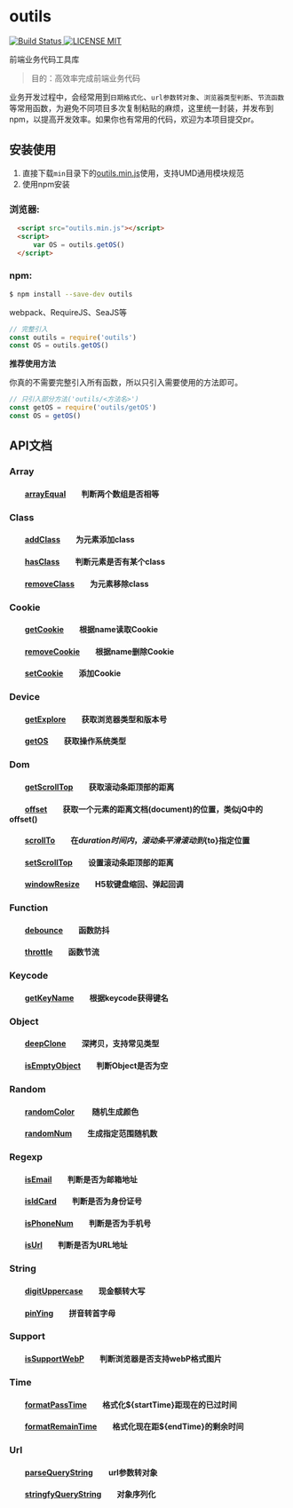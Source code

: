 # outils

[![Build Status](https://travis-ci.org/devil5986/outils.svg?branch=master) ![LICENSE MIT](https://img.shields.io/npm/l/express.svg)](https://www.npmjs.com/package/outils) 

 
前端业务代码工具库  

> 目的：高效率完成前端业务代码

业务开发过程中，会经常用到`日期格式化`、`url参数转对象`、`浏览器类型判断`、`节流函数`等常用函数，为避免不同项目多次复制粘贴的麻烦，这里统一封装，并发布到npm，以提高开发效率。如果你也有常用的代码，欢迎为本项目提交pr。

## 安装使用

1. 直接下载`min`目录下的[outils.min.js](https://github.com/devil5986/outils/blob/master/min/outils.min.js)使用，支持UMD通用模块规范  
2. 使用npm安装

### 浏览器:
``` html
  <script src="outils.min.js"></script>
  <script>
      var OS = outils.getOS()
  </script>
```

### npm:
``` bash
$ npm install --save-dev outils
```

webpack、RequireJS、SeaJS等

``` javascript
// 完整引入
const outils = require('outils')
const OS = outils.getOS()
```

**推荐使用方法**  

你真的不需要完整引入所有函数，所以只引入需要使用的方法即可。
``` javascript
// 只引入部分方法('outils/<方法名>')
const getOS = require('outils/getOS')
const OS = getOS()
```
## API文档

### Array  
#### &emsp;&emsp;[arrayEqual][arrayEqual]&emsp;&emsp;判断两个数组是否相等 

### Class
#### &emsp;&emsp;[addClass][addClass]&emsp;&emsp;为元素添加class  
#### &emsp;&emsp;[hasClass][hasClass]&emsp;&emsp;判断元素是否有某个class  
#### &emsp;&emsp;[removeClass][removeClass]&emsp;&emsp;为元素移除class  

### Cookie 
#### &emsp;&emsp;[getCookie][getCookie]&emsp;&emsp;根据name读取Cookie  
#### &emsp;&emsp;[removeCookie][removeCookie]&emsp;&emsp;根据name删除Cookie
#### &emsp;&emsp;[setCookie][setCookie]&emsp;&emsp;添加Cookie 

### Device  
#### &emsp;&emsp;[getExplore][getExplore]&emsp;&emsp;获取浏览器类型和版本号  
#### &emsp;&emsp;[getOS][getOS]&emsp;&emsp;获取操作系统类型

### Dom  
#### &emsp;&emsp;[getScrollTop][getScrollTop]&emsp;&emsp;获取滚动条距顶部的距离
#### &emsp;&emsp;[offset][offset]&emsp;&emsp;获取一个元素的距离文档(document)的位置，类似jQ中的offset()
#### &emsp;&emsp;[scrollTo][scrollTo]&emsp;&emsp;在${duration}时间内，滚动条平滑滚动到${to}指定位置
#### &emsp;&emsp;[setScrollTop][setScrollTop]&emsp;&emsp;设置滚动条距顶部的距离
#### &emsp;&emsp;[windowResize][windowResize]&emsp;&emsp;H5软键盘缩回、弹起回调

### Function  
#### &emsp;&emsp;[debounce][debounce]&emsp;&emsp;函数防抖   
#### &emsp;&emsp;[throttle][throttle]&emsp;&emsp;函数节流   

### Keycode  
#### &emsp;&emsp;[getKeyName][getKeyName]&emsp;&emsp;根据keycode获得键名 

### Object  
#### &emsp;&emsp;[deepClone][deepClone]&emsp;&emsp;深拷贝，支持常见类型
#### &emsp;&emsp;[isEmptyObject][isEmptyObject]&emsp;&emsp;判断Object是否为空

### Random  
#### &emsp;&emsp;[randomColor][randomColor] &emsp;&emsp;随机生成颜色
#### &emsp;&emsp;[randomNum][randomNum]&emsp;&emsp;生成指定范围随机数 

### Regexp  
#### &emsp;&emsp;[isEmail][isEmail]&emsp;&emsp;判断是否为邮箱地址 
#### &emsp;&emsp;[isIdCard][isIdCard]&emsp;&emsp;判断是否为身份证号
#### &emsp;&emsp;[isPhoneNum][isPhoneNum]&emsp;&emsp;判断是否为手机号  
#### &emsp;&emsp;[isUrl][isUrl]&emsp;&emsp;判断是否为URL地址

### String  
#### &emsp;&emsp;[digitUppercase][digitUppercase]&emsp;&emsp;现金额转大写
#### &emsp;&emsp;[pinYing][pinYing]&emsp;&emsp;拼音转首字母

### Support  
#### &emsp;&emsp;[isSupportWebP][isSupportWebP]&emsp;&emsp;判断浏览器是否支持webP格式图片
#### 

### Time  
#### &emsp;&emsp;[formatPassTime][formatPassTime]&emsp;&emsp;格式化${startTime}距现在的已过时间
#### &emsp;&emsp;[formatRemainTime][formatRemainTime]&emsp;&emsp;格式化现在距${endTime}的剩余时间

### Url
#### &emsp;&emsp;[parseQueryString][parseQueryString]&emsp;&emsp;url参数转对象
#### &emsp;&emsp;[stringfyQueryString][stringfyQueryString]&emsp;&emsp;对象序列化

[arrayEqual]:https://github.com/devil5986/outils/blob/master/src/array/arrayEqual.js

[addClass]:https://github.com/devil5986/outils/blob/master/src/class/addClass.js
[hasClass]:https://github.com/devil5986/outils/blob/master/src/class/hasClass.js
[removeClass]:https://github.com/devil5986/outils/blob/master/src/class/removeClass.js

[getCookie]:https://github.com/devil5986/outils/blob/master/src/cookie/getCookie.js
[removeCookie]:https://github.com/devil5986/outils/blob/master/src/cookie/removeCookie.js
[setCookie]:https://github.com/devil5986/outils/blob/master/src/cookie/setCookie.js

[getExplore]:https://github.com/devil5986/outils/blob/master/src/device/getExplore.js
[getOS]:https://github.com/devil5986/outils/blob/master/src/device/getOS.js

[getScrollTop]:https://github.com/devil5986/outils/blob/master/src/dom/getScrollTop.js
[offset]:https://github.com/devil5986/outils/blob/master/src/dom/offset.js
[scrollTo]:https://github.com/devil5986/outils/blob/master/src/dom/scrollTo.js
[setScrollTop]:https://github.com/devil5986/outils/blob/master/src/dom/setScrollTop.js
[windowResize]:https://github.com/devil5986/outils/blob/master/src/dom/windowResize.js

[debounce]:https://github.com/devil5986/outils/blob/master/src/function/debounce.js
[throttle]:https://github.com/devil5986/outils/blob/master/src/function/throttle.js

[getKeyName]:https://github.com/devil5986/outils/blob/master/src/keycode/getKeyName.js

[deepClone]:https://github.com/devil5986/outils/blob/master/src/object/deepClone.js
[isEmptyObject]:https://github.com/devil5986/outils/blob/master/src/object/isEmptyObject.js

[randomColor]:https://github.com/devil5986/outils/blob/master/src/random/randomColor.js
[randomNum]:https://github.com/devil5986/outils/blob/master/src/random/randomNum.js

[isEmail]:https://github.com/devil5986/outils/blob/master/src/regexp/isEmail.js
[isIdCard]:https://github.com/devil5986/outils/blob/master/src/regexp/isIdCard.js
[isPhoneNum]:https://github.com/devil5986/outils/blob/master/src/regexp/isPhoneNum.js
[isUrl]:https://github.com/devil5986/outils/blob/master/src/regexp/isUrl.js

[digitUppercase]:https://github.com/devil5986/outils/blob/master/src/string/digitUppercase.js
[pinYing]:https://github.com/devil5986/outils/blob/master/src/string/pinYing.js

[isSupportWebP]:https://github.com/devil5986/outils/blob/master/src/support/isSupportWebP.js

[formatPassTime]:https://github.com/devil5986/outils/blob/master/src/time/formatPassTime.js
[formatRemainTime]:https://github.com/devil5986/outils/blob/master/src/time/formatRemainTime.js

[parseQueryString]:https://github.com/devil5986/outils/blob/master/src/url/parseQueryString.js
[stringfyQueryString]:https://github.com/devil5986/outils/blob/master/src/url/stringfyQueryString.js
